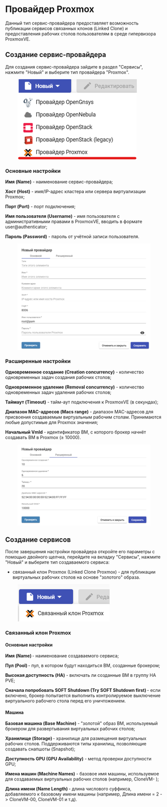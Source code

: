 # Провайдер Proxmox

Данный тип сервис-провайдера предоставляет возможность публикации сервисов связанных клонов (Linked Clone) и предоставления рабочих столов пользователям в среде гипервизора ProxmoxVE.

## Создание сервис-провайдера <a href="#provider" id="provider"></a>

Для создания сервис-провайдера зайдите в раздел "Сервисы", нажмите "Новый" и выберите тип провайдера "Proxmox".

<figure><img src="../../../.gitbook/assets/proxmox (1).png" alt=""><figcaption></figcaption></figure>

### Основные настройки <a href="#main" id="main"></a>

**Имя (Name)** - наименование сервис-провайдера;

**Хост (Host)** - имя/IP-адрес кластера или сервера виртуализации Proxmox;

**Порт (Port)** - порт подключения;

**Имя пользователя (Username)** - имя пользователя с административными правами в ProxmoxVE, вводить в формате user@authenticator;

**Пароль (Password)** - пароль от учётной записи пользователя.

<figure><img src="../../../.gitbook/assets/image (105).png" alt=""><figcaption></figcaption></figure>

### Расширенные настройки <a href="#advanced" id="advanced"></a>

**Одновременное создание (Creation concurrency)** - количество одновременных задач создания рабочих столов;

**Одновременное удаление (Removal concurrency)** - количество одновременных задач удаления рабочих столов;

**Таймаут (Timeout)** - тайм-аут подключения к ProxmoxVE (в секундах);

**Диапазон MAC-адресов (Macs range)** - диапазон MAC-адресов для присвоения создаваемым виртуальным рабочим столам. Принимаются любые допустимые для Proxmox значения;

**Начальный VmId** - идентификатор ВМ, с которого брокер начнёт создавать ВМ в Proxmox (≥ 10000).

<figure><img src="../../../.gitbook/assets/image (118).png" alt=""><figcaption></figcaption></figure>

## Создание сервисов <a href="#services" id="services"></a>

После завершения настройки провайдера откройте его параметры с помощью двойного щелчка, перейдите на вкладку "Сервисы", нажмите "Новый" и выберите тип создаваемого сервиса:

* связанный клон Proxmox (Linked Clone Proxmox) - для публикации виртуальных рабочих столов на основе "золотого" образа.

<figure><img src="../../../.gitbook/assets/image (2) (1).png" alt=""><figcaption></figcaption></figure>

### Связанный клон Proxmox <a href="#linked-clone" id="linked-clone"></a>

#### Основные настройки <a href="#linked-main" id="linked-main"></a>

**Имя (Name)** - наименование создаваемого сервиса;

**Пул (Pool)** - пул, в котором будут находиться ВМ, созданные брокером;

**Высокая доступность (HA)** - включать ли созданные ВМ в группу HA PVE;

**Сначала попробовать SOFT Shutdown (Try SOFT Shutdown first)** - если включено, брокер попытается выполнить контролируемое выключение виртуального рабочего стола перед его уничтожением.

#### Машина <a href="#linked-machine" id="linked-machine"></a>

**Базовая машина (Base Machine)** - "золотой" образ ВМ, используемый брокером для развертывания виртуальных рабочих столов;

**Хранилище (Storage)** - хранилище для размещения виртуальных рабочих столов. Поддерживаются типы хранилищ, позволяющие создавать снапшоты (Snapshot);

**Доступность GPU (GPU Availability)** - метод проверки доступности GPU;

**Имена машин (Machine Names)** - базовое имя машины, используемое для создаваемых виртуальных рабочих столов (например, CloneVM- );

**Длина имени (Name Length)** - длина числового суффикса, добавляемого к базовому имени машины (например, Длина имени = 2 -> CloneVM-00, CloneVM-01 и т.д).
